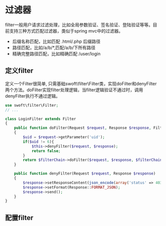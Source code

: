 # 过滤器
filter一般用户请求过滤处理，比如全局参数验证、签名验证、登陆验证等等。目前支持三种方式匹配过滤器，类似于spring mvc中的过滤器。

- 后缀名称匹配，比如匹配 .html/.php 后缀路径
- 路径匹配，比如/a/b/*,匹配/a/b/下所有路径
- 精确完整路径匹配，比如精确匹配 /user/login

## 定义filter
定义一个Filter很简单, 只需基础swoft\filter\Filter类，实现doFilter和denyFilter两个方法。doFilter实现filter处理逻辑，当filter逻辑验证不通过时，调用denyFilter执行不通过逻辑。


```php
use swoft\filter\Filter;
// ...

class LoginFilter extends Filter
{
    public function doFilter(Request $request, Response $response, FilterChain $filterChain, int $currentIndex = 0)
    {
        $uid = $request->getParameter('uid');
        if($uid != 6){
            $this->denyFilter($request, $response);
            return false;
        }
        return $filterChain->doFilter($request, $response, $filterChain, $currentIndex);
    }

    public function denyFilter(Request $request, Response $response)
    {
        $response->setResponseContent(json_encode(array('status' => 403, 'msg' => 'need login!')));
        $response->setFormat(Response::FORMAT_JSON);
        $response->send();
    }
}
```


## 配置filter